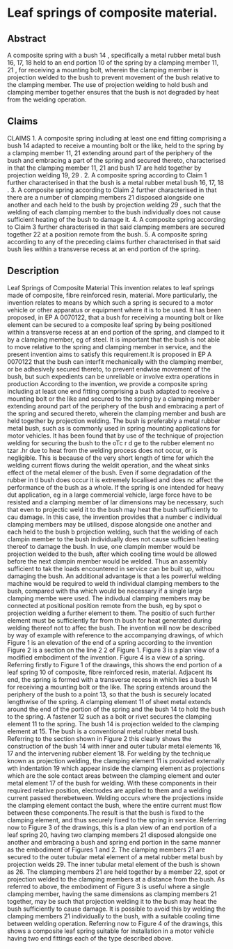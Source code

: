 # Leaf springs of composite material.

## Abstract
A composite spring with a bush 14 , specifically a metal rubber metal bush 16, 17, 18 held to an end portion 10 of the spring by a clamping member 11, 21 , for receiving a mounting bolt, wherein the clamping member is projection welded to the bush to prevent movement of the bush relative to the clamping member. The use of projection welding to hold bush and clamping member together ensures that the bush is not degraded by heat from the welding operation.

## Claims
CLAIMS 1. A composite spring including at least one end fitting comprising a bush 14 adapted to receive a mounting bolt or the like, held to the spring by a clamping member 11, 21 extending around part of the periphery of the bush and embracing a part of the spring and secured thereto, characterised in that the clamping member 11, 21 and bush 17 are held together by projection welding 19, 29 . 2. A composite spring according to Claim 1 further characterised in that the bush is a metal rubber metal bush 16, 17, 18 . 3. A composite spring according to Claim 2 further characterised in that there are a number of clamping members 21 disposed alongside one another and each held to the bush by projection welding 29 , such that the welding of each clamping member to the bush individually does not cause sufficient heating of the bush to damage it. 4. A composite spring according to Claim 3 further characterised in that said clamping members are secured together 22 at a position remote from the bush. 5. A composite spring according to any of the preceding claims further characterised in that said bush lies within a transverse recess at an end portion of the spring.

## Description
Leaf Springs of Composite Material This invention relates to leaf springs made of composite, fibre reinforced resin, material. More particularly, the invention relates to means by which such a spring is secured to a motor vehicle or other apparatus or equipment where it is to be used. It has been proposed, in EP A 0070122, that a bush for receiving a mounting bolt or like element can be secured to a composite leaf spring by being positioned within a transverse recess at an end portion of the spring, and clamped to it by a clamping member, eg of steel. It is important that the bush is not able to move relative to the spring and clamping member in service, and the present invention aims to satisfy this requirement.It is proposed in EP A 0070122 that the bush can interfit mechanically with the clamping member, or be adhesively secured thereto, to prevent endwise movement of the bush, but such expedients can be unreliable or involve extra operations in production According to the invention, we provide a composite spring including at least one end fitting comprising a bush adapted to receive a mounting bolt or the like and secured to the spring by a clamping member extending around part of the periphery of the bush and embracing a part of the spring and secured thereto, wherein the clamping member and bush are held together by projection welding. The bush is preferably a metal rubber metal bush, such as is commonly used in spring mounting applications for motor vehicles. It has been found that by use of the technique of projection welding for securing the bush to the oTc r d ge to the rubber element no tzar .hr due to heat from the welding process does not occur, or is negligible. This is because of the very short length of time for which the welding current flows during the weldit operation, and the wheat sinks effect of the metal elemer of the bush. Even if some degradation of the rubber in tl bush does occur it is extremely localised and does nc affect the performance of the bush as a whole. If the spring is one intended for heavy dut application, eg in a large commercial vehicle, large force have to be resisted and a clamping member of lar dimensions may be necessary, such that even to projectic weld it to the bush may heat the bush sufficiently to cau damage. In this case, the invention provides that a number c individual clamping members may be utilised, dispose alongside one another and each held to the bush b projection welding, such that the welding of each clampin member to the bush individually does not cause sufficien heating thereof to damage the bush. In use, one clampin member would be projection welded to the bush, after which cooling time would be allowed before the next clampin member would be welded. Thus an assembly sufficient to tak the loads encountered in service can be built up, withou damaging the bush. An additional advantage is that a les powerful welding machine would be required to weld th individual clamping members to the bush, compared with tha which would be necessary if a single large clamping membe were used. The indivdual clamping members may be connected at positional position remote from the bush, eg by spot o projection welding a further element to them. The positio of such further element must be sufficiently far from th bush for heat generated during welding thereof not to affec the bush. The invention will now be described by way of example with reference to the accompanying drawings, of which Figure 1 is an elevation of the end of a spring according to the invention Figure 2 is a section on the line 2 2 of Figure 1. Figure 3 is a plan view of a modified embodiment of the invention. Figure 4 is a view of a spring. Referring firstly to Figure 1 of the drawings, this shows the end portion of a leaf spring 10 of composite, fibre reinforced resin, material. Adjacent its end, the spring is formed with a transverse recess in which lies a bush 14 for receiving a mounting bolt or the like. The spring extends around the periphery of the bush to a point 13, so that the bush is securely located lengthwise of the spring. A clamping element 11 of sheet metal extends around the end of the portion of the spring and the bush 14 to hold the bush to the spring. A fastener 12 such as a bolt or rivet secures the clamping element 11 to the spring. The bush 14 is projection welded to the clamping element at 15. The bush is a conventional metal rubber metal bush. Referring to the section shown in Figure 2 this clearly shows the construction of the bush 14 with inner and outer tubular metal elements 16, 17 and the intervening rubber element 18. For welding by the technique known as projection welding, the clamping element 11 is provided externally wth indentation 19 which appear inside the clamping element as projections which are the sole contact areas between the clamping element and outer metal element 17 of the bush for welding. With these components in their required relative position, electrodes are applied to them and a welding current passed therebetween. Welding occurs where the projections inside the clamping element contact the bush, where the entire current must flow between these components.The result is that the bush is fixed to the clamping element, and thus securely fixed to the spring in service. Referring now to Figure 3 of the drawings, this is a plan view of an end portion of a leaf spring 20, having two clamping members 21 disposed alongside one another and embracing a bush and spring end portion in the same manner as the embodiment of Figures 1 and 2. The clamping members 21 are secured to the outer tubular metal element of a metal rubber metal bush by projection welds 29. The inner tubular metal element of the bush is shown as 26. The clamping members 21 are held together by a member 22, spot or projection welded to the clamping members at a distance from the bush. As referred to above, the embodiment of Figure 3 is useful where a single clamping member, having the same dimensions as clamping members 21 together, may be such that projection welding it to the bush may heat the bush sufficiently to cause damage. It is possible to avoid this by welding the clamping members 21 individually to the bush, with a suitable cooling time between welding operation. Referring now to Figure 4 of the drawings, this shows a composite leaf spring suitable for installation in a motor vehicle having two end fittings each of the type described above.